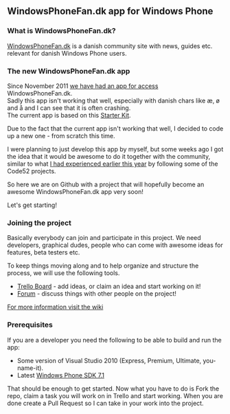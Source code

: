 ## WindowsPhoneFan.dk app for Windows Phone

### What is WindowsPhoneFan.dk?
[WindowsPhoneFan.dk](http://www.windowsphonefan.dk/) is a danish community site with news, guides etc. relevant for danish Windows Phone users.


### The new WindowsPhoneFan.dk app
Since November 2011 [we have had an app for access](http://www.windowsphone.com/da-dk/apps/e0b8225e-3a1c-4831-a2d6-8ef11bea9b76) WindowsPhoneFan.dk.   
Sadly this app isn't working that well, especially with danish chars like æ, ø and å and I can see that it is often crashing.   
The current app is based on this [Starter Kit](https://github.com/ChrisKoenig/Windows-Phone-Starter-Kit-for-WordPress).

Due to the fact that the current app isn't working that well, I decided to code up a new one - from scratch this time.   

I were planning to just develop this app by myself, but some weeks ago I got the idea that it would be awesome to do it together with the community, similar to what [I had experienced earlier this year](http://www.laumania.net/post/2012/04/07/Code52-social-coding-and-DVCS.aspx) by following some of the Code52 projects.

So here we are on Github with a project that will hopefully become an awesome WindowsPhoneFan.dk app very soon!

Let's get starting!

### Joining the project
Basically everybody can join and participate in this project. We need developers, graphical dudes, people who can come with awesome ideas for features, beta testers etc.  

To keep things moving along and to help organize and structure the process, we will use the following tools.

* [Trello Board](https://trello.com/board/windowsphonefan-dk-app/5008483f1b92f0641b4380ec) - add ideas, or claim an idea and start working on it!
* [Forum](http://www.windowsphonefan.dk/forum/viewforum.php?f=17) - discuss things with other people on the project!

[For more information visit the wiki](https://github.com/Laumania/WindowsPhoneFan.dk-app/wiki)

### Prerequisites
If you are a developer you need the following to be able to build and run the app:

* Some version of Visual Studio 2010 (Express, Premium, Ultimate, you-name-it).
* Latest [Windows Phone SDK 7.1](http://create.msdn.com/en-us/resources/downloads)

That should be enough to get started. Now what you have to do is Fork the repo, claim a task you will work on in Trello and start working. When you are done create a Pull Request so I can take in your work into the project.